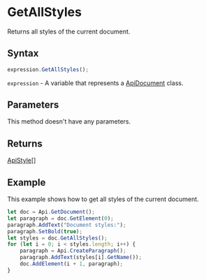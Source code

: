 # GetAllStyles

Returns all styles of the current document.

## Syntax

```javascript
expression.GetAllStyles();
```

`expression` - A variable that represents a [ApiDocument](../ApiDocument.md) class.

## Parameters

This method doesn't have any parameters.

## Returns

[ApiStyle[]](../../ApiStyle/ApiStyle.md)

## Example

This example shows how to get all styles of the current document.

```javascript editor-docx
let doc = Api.GetDocument();
let paragraph = doc.GetElement(0);
paragraph.AddText("Document styles:");
paragraph.SetBold(true);
let styles = doc.GetAllStyles();
for (let i = 0; i < styles.length; i++) {
	paragraph = Api.CreateParagraph();
	paragraph.AddText(styles[i].GetName());
	doc.AddElement(i + 1, paragraph);
}
```
